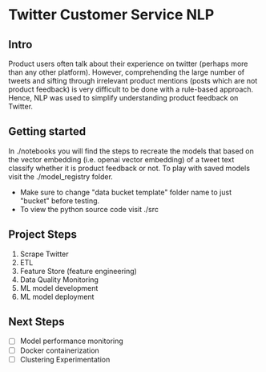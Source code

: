 # Twitter Customer Service NLP
## Intro
Product users often talk about their experience on twitter (perhaps more than any other platform). However, comprehending the large number of tweets and sifting through irrelevant product mentions (posts which are not product feedback) is very difficult to be done with a rule-based approach. Hence, NLP was used to simplify understanding product feedback on Twitter.
## Getting started
In ./notebooks you will find the steps to recreate the models that based on the vector embedding (i.e. openai vector embedding) of a tweet text classify whether it is product feedback or not. To play with saved models visit the ./model_registry folder. 
* Make sure to change "data bucket template" folder name to just "bucket" before testing.
* To view the python source code visit ./src
## Project Steps
1. Scrape Twitter
2. ETL
3. Feature Store (feature engineering)
4. Data Quality Monitoring
5. ML model development
6. ML model deployment
## Next Steps
- [ ] Model performance monitoring
- [ ] Docker containerization
- [ ] Clustering Experimentation
